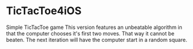 # TicTacToe4iOS
Simple TicTacToe game
This version features an unbeatable algorithm in that the computer chooses it's first two moves.
That way it cannot be beaten.
The next iteration will have the computer start in a random square.
